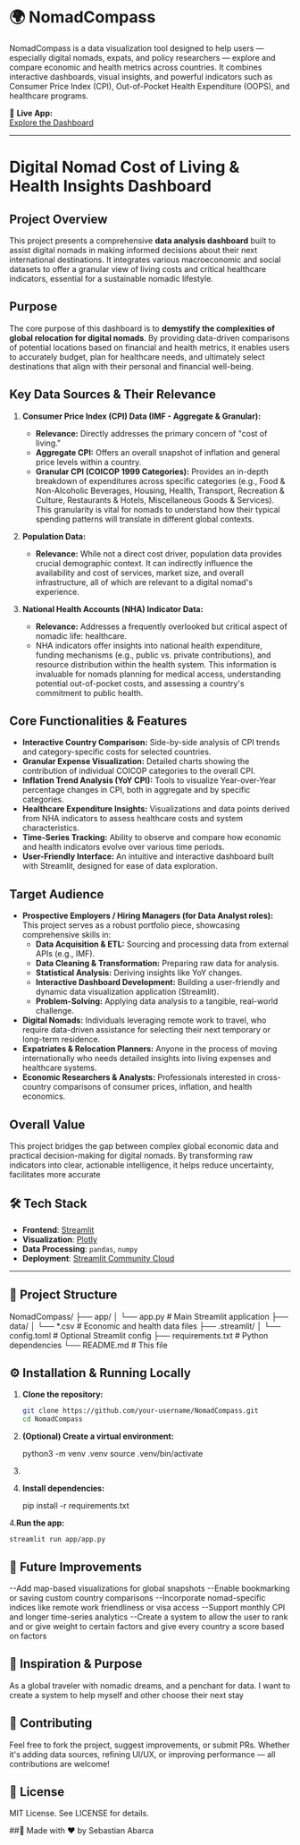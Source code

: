 # 🌍 NomadCompass

NomadCompass is a data visualization tool designed to help users — especially digital nomads, expats, and policy researchers — explore and compare economic and health metrics across countries. It combines interactive dashboards, visual insights, and powerful indicators such as Consumer Price Index (CPI), Out-of-Pocket Health Expenditure (OOPS), and healthcare programs.

🔗 **Live App:**  
[Explore the Dashboard](https://sebastianabarca-nomadcompass-appapp-fairyn.streamlit.app/)

---

# Digital Nomad Cost of Living & Health Insights Dashboard

## Project Overview

This project presents a comprehensive **data analysis dashboard** built to assist digital nomads in making informed decisions about their next international destinations. It integrates various macroeconomic and social datasets to offer a granular view of living costs and critical healthcare indicators, essential for a sustainable nomadic lifestyle.

## Purpose

The core purpose of this dashboard is to **demystify the complexities of global relocation for digital nomads**. By providing data-driven comparisons of potential locations based on financial and health metrics, it enables users to accurately budget, plan for healthcare needs, and ultimately select destinations that align with their personal and financial well-being.

## Key Data Sources & Their Relevance

1.  **Consumer Price Index (CPI) Data (IMF - Aggregate & Granular):**
    * **Relevance:** Directly addresses the primary concern of "cost of living."
    * **Aggregate CPI:** Offers an overall snapshot of inflation and general price levels within a country.
    * **Granular CPI (COICOP 1999 Categories):** Provides an in-depth breakdown of expenditures across specific categories (e.g., Food & Non-Alcoholic Beverages, Housing, Health, Transport, Recreation & Culture, Restaurants & Hotels, Miscellaneous Goods & Services). This granularity is vital for nomads to understand how their typical spending patterns will translate in different global contexts.

2.  **Population Data:**
    * **Relevance:** While not a direct cost driver, population data provides crucial demographic context. It can indirectly influence the availability and cost of services, market size, and overall infrastructure, all of which are relevant to a digital nomad's experience.

3.  **National Health Accounts (NHA) Indicator Data:**
    * **Relevance:** Addresses a frequently overlooked but critical aspect of nomadic life: healthcare.
    * NHA indicators offer insights into national health expenditure, funding mechanisms (e.g., public vs. private contributions), and resource distribution within the health system. This information is invaluable for nomads planning for medical access, understanding potential out-of-pocket costs, and assessing a country's commitment to public health.

## Core Functionalities & Features

* **Interactive Country Comparison:** Side-by-side analysis of CPI trends and category-specific costs for selected countries.
* **Granular Expense Visualization:** Detailed charts showing the contribution of individual COICOP categories to the overall CPI.
* **Inflation Trend Analysis (YoY CPI):** Tools to visualize Year-over-Year percentage changes in CPI, both in aggregate and by specific categories.
* **Healthcare Expenditure Insights:** Visualizations and data points derived from NHA indicators to assess healthcare costs and system characteristics.
* **Time-Series Tracking:** Ability to observe and compare how economic and health indicators evolve over various time periods.
* **User-Friendly Interface:** An intuitive and interactive dashboard built with Streamlit, designed for ease of data exploration.

## Target Audience

* **Prospective Employers / Hiring Managers (for Data Analyst roles):** This project serves as a robust portfolio piece, showcasing comprehensive skills in:
    * **Data Acquisition & ETL:** Sourcing and processing data from external APIs (e.g., IMF).
    * **Data Cleaning & Transformation:** Preparing raw data for analysis.
    * **Statistical Analysis:** Deriving insights like YoY changes.
    * **Interactive Dashboard Development:** Building a user-friendly and dynamic data visualization application (Streamlit).
    * **Problem-Solving:** Applying data analysis to a tangible, real-world challenge.
* **Digital Nomads:** Individuals leveraging remote work to travel, who require data-driven assistance for selecting their next temporary or long-term residence.
* **Expatriates & Relocation Planners:** Anyone in the process of moving internationally who needs detailed insights into living expenses and healthcare systems.
* **Economic Researchers & Analysts:** Professionals interested in cross-country comparisons of consumer prices, inflation, and health economics.

## Overall Value

This project bridges the gap between complex global economic data and practical decision-making for digital nomads. By transforming raw indicators into clear, actionable intelligence, it helps reduce uncertainty, facilitates more accurate

## 🛠️ Tech Stack

- **Frontend**: [Streamlit](https://streamlit.io/)
- **Visualization**: [Plotly](https://plotly.com/python/)
- **Data Processing**: `pandas`, `numpy`
- **Deployment**: [Streamlit Community Cloud](https://streamlit.io/cloud)

---

## 📁 Project Structure

NomadCompass/
├── app/
│ └── app.py # Main Streamlit application
├── data/
│ └── *.csv # Economic and health data files
├── .streamlit/
│ └── config.toml # Optional Streamlit config
├── requirements.txt # Python dependencies
└── README.md # This file

## ⚙️ Installation & Running Locally

1. **Clone the repository:**
   ```bash
   git clone https://github.com/your-username/NomadCompass.git
   cd NomadCompass
2. **(Optional) Create a virtual environment:**

    python3 -m venv .venv
    source .venv/bin/activate
3. 
3. **Install dependencies:**
    
    pip install -r requirements.txt

4.**Run the app:**

    streamlit run app/app.py


## 📌 Future Improvements
--Add map-based visualizations for global snapshots
--Enable bookmarking or saving custom country comparisons
--Incorporate nomad-specific indices like remote work friendliness or visa access
--Support monthly CPI and longer time-series analytics
--Create a system to allow the user to rank and or give weight to certain factors and give every country a score based
on factors

## 🧠 Inspiration & Purpose
As a global traveler with nomadic dreams, and a penchant for data. I want to create a system to help myself and other
choose their next stay

## 🤝 Contributing
Feel free to fork the project, suggest improvements, or submit PRs. Whether it's adding data sources, refining UI/UX, or improving performance — all contributions are welcome!

## 📄 License
MIT License. See LICENSE for details.

##🧭 Made with ❤️ by Sebastian Abarca
